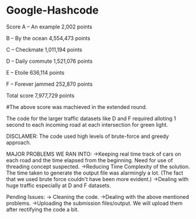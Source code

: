 # Google-Hashcode
Score
A – An example
2,002 points

B – By the ocean
4,554,473 points

C – Checkmate
1,011,194 points

D – Daily commute
1,521,076 points

E – Etoile
636,114 points

F – Forever jammed
252,870 points

Total score
7,977,729 points

#The above score was machieved in the extended round.


The code for the larger traffic datasets like D and F required alloting 1 second to each incoming road at each intersection for green light.

DISCLAMER:
The code used high levels of brute-force and greedy approach.


MAJOR PROBLEMS WE RAN INTO:
->Keeping real time track of cars on each road and the time elapsed from the beginning. Need for use of threading concept suspected.
->Reducing Time Complexity of the solution. The time taken to generate the output file was alarmingly a lot. (The fact that we used brute force couldn't have been more evident.)
->Dealing with huge traffic especially at D and F datasets.


Pending Issues:
-> Cleaning the code.
->Dealing with the above mentioned problems.
->Uploading the submission files/output. We will upload them after rectifying the code a bit.
